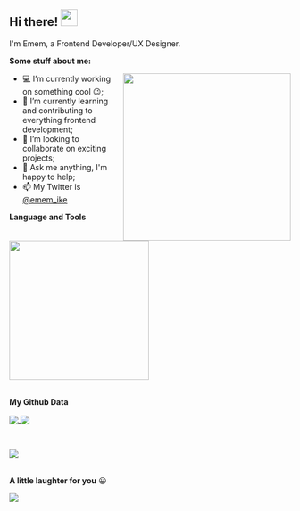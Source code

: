  ## Hi there! <img src="https://raw.githubusercontent.com/MartinHeinz/MartinHeinz/master/wave.gif" width="30px">

I'm Emem, a Frontend Developer/UX Designer.

**Some stuff about me:**

<img align="right" src="https://media.giphy.com/media/L1R1tvI9svkIWwpVYr/giphy.gif" width="300px">

- :computer: I’m currently working on something cool :wink:;
- 🌱 I’m currently learning and contributing to everything frontend development;
- 👯 I’m looking to collaborate on exciting projects;
- 💬 Ask me anything, I'm happy to help;
- 📫 My Twitter is [@emem_ike](https://twitter.com/emem_ike)


**Language and Tools**

<a href="https://skillicons.dev" >
    <img width="250px" src="https://skillicons.dev/icons?i=js,ts,react,nodejs,figma,git,vscode" />
  </a>
  
   <br />
    <br />
  
  
  **My Github Data**
  
  
  <a  href="https://github.com/emem221/github-readme-stats">
  <img align="center" src="https://github-readme-streak-stats.herokuapp.com/?user=emem221&theme=highcontrast&repo=github-readme-streak-stats" />
  </a> 
  
  <a href="https://github.com/emem221/github-readme-stats">
  <img align="center" src="https://github-readme-stats.vercel.app/api/top-langs/?username=emem221&layout=compact&theme=highcontrast&repo=github-readme-stats" />
</a> 
 
&nbsp;


  
   <a href="https://github.com/emem221/github-readme-stats">
  <img align="center" src="https://github-readme-stats.vercel.app/api?username=emem221&show_icons=true&theme=radical&repo=github-readme-stats" />
</a>


 <br />
 <br />
 
 **A little laughter for you** :grinning:

<a href="https://github.com/emem221/github-readme-stats">
<img align="center"  src="https://readme-jokes.vercel.app/api" />
</a>





  
  

  
